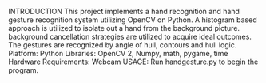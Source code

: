 INTRODUCTION
This project implements a hand recognition and hand gesture recognition system utilizing OpenCV on Python. A histogram based approach is utilized to isolate out a hand from the background picture. background cancellation strategies are utilized to acquire ideal outcomes. The gestures are recognized by angle of hull, contours and hull logic.
Platform: Python
Libraries: OpenCV 2, Numpy, math, pygame, time
Hardware Requirements:  Webcam
USAGE:
Run handgesture.py to begin the program.

